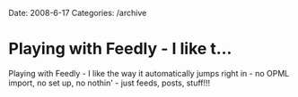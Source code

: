 Date: 2008-6-17
Categories: /archive

# Playing with Feedly - I like t...

Playing with Feedly - I like the way it automatically jumps right in - no OPML import, no set up, no nothin' - just feeds, posts, stuff!!!
